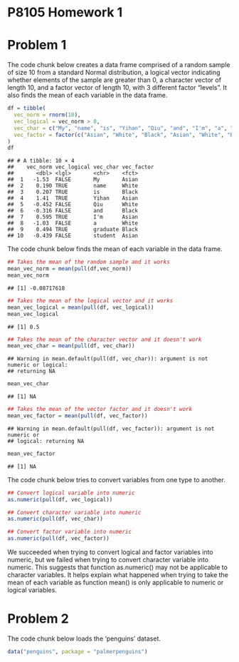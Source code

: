 P8105 Homework 1
================

# Problem 1

The code chunk below creates a data frame comprised of a random sample
of size 10 from a standard Normal distribution, a logical vector
indicating whether elements of the sample are greater than 0, a
character vector of length 10, and a factor vector of length 10, with 3
different factor “levels”. It also finds the mean of each variable in
the data frame.

``` r
df = tibble(
  vec_norm = rnorm(10),
  vec_logical = vec_norm > 0,
  vec_char = c("My", "name", "is", "Yihan", "Qiu", "and", "I'm", "a", "graduate", "student"),
  vec_factor = factor(c("Asian", "White", "Black", "Asian", "White", "Black", "Asian", "White", "Black", "Asian"))
)
df
```

    ## # A tibble: 10 × 4
    ##    vec_norm vec_logical vec_char vec_factor
    ##       <dbl> <lgl>       <chr>    <fct>     
    ##  1   -1.53  FALSE       My       Asian     
    ##  2    0.190 TRUE        name     White     
    ##  3    0.207 TRUE        is       Black     
    ##  4    1.41  TRUE        Yihan    Asian     
    ##  5   -0.452 FALSE       Qiu      White     
    ##  6   -0.316 FALSE       and      Black     
    ##  7    0.595 TRUE        I'm      Asian     
    ##  8   -1.03  FALSE       a        White     
    ##  9    0.494 TRUE        graduate Black     
    ## 10   -0.439 FALSE       student  Asian

The code chunk below finds the mean of each variable in the data frame.

``` r
## Takes the mean of the random sample and it works
mean_vec_norm = mean(pull(df,vec_norm))
mean_vec_norm
```

    ## [1] -0.08717618

``` r
## Takes the mean of the logical vector and it works
mean_vec_logical = mean(pull(df, vec_logical))
mean_vec_logical
```

    ## [1] 0.5

``` r
## Takes the mean of the character vector and it doesn't work
mean_vec_char = mean(pull(df, vec_char))
```

    ## Warning in mean.default(pull(df, vec_char)): argument is not numeric or logical:
    ## returning NA

``` r
mean_vec_char
```

    ## [1] NA

``` r
## Takes the mean of the vector factor and it doesn't work
mean_vec_factor = mean(pull(df, vec_factor))
```

    ## Warning in mean.default(pull(df, vec_factor)): argument is not numeric or
    ## logical: returning NA

``` r
mean_vec_factor
```

    ## [1] NA

The code chunk below tries to convert variables from one type to
another.

``` r
## Convert logical variable into numeric
as.numeric(pull(df, vec_logical))

## Convert character variable into numeric
as.numeric(pull(df, vec_char))

## Convert factor variable into numeric
as.numeric(pull(df, vec_factor))
```

We succeeded when trying to convert logical and factor variables into
numeric, but we failed when trying to convert character variable into
numeric. This suggests that function as.numeric() may not be applicable
to character variables. It helps explain what happened when trying to
take the mean of each variable as function mean() is only applicable to
numeric or logical variables.

# Problem 2

The code chunk below loads the ‘penguins’ dataset.

``` r
data("penguins", package = "palmerpenguins")
```

